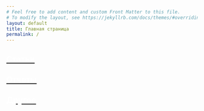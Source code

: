 ```yaml
---
# Feel free to add content and custom Front Matter to this file.
# To modify the layout, see https://jekyllrb.com/docs/themes/#overriding-theme-defaults
layout: default
title: Главная страница
permalink: /
---
```

<link rel="stylesheet" href="{{ '/assets/style.css' | relative_url }}">
<div class="button-container">
    <a href="/articles/" class="button" style="background-image: url('{{ 'https://antonuspenskiy.github.io/assets/cover-1920.jpg' | relative_url }}');">
        <h2 style="color: white; text-decoration: none;">Статьи</h2>
    </a>
    <a href="/reports/" class="button" style="background-image: url('{{ 'https://antonuspenskiy.github.io/assets/cover-1920.jpg' | relative_url }}');">
        <h2 style="color: white; text-decoration: none;">Отчеты</h2>
    </a>
    <a href="/other/" class="button" style="background-image: url('{{ 'https://antonuspenskiy.github.io/assets/cover-1920.jpg' | relative_url }}');">
        <h2 style="color: white; text-decoration: none;">Другое</h2>
    </a>
</div>
